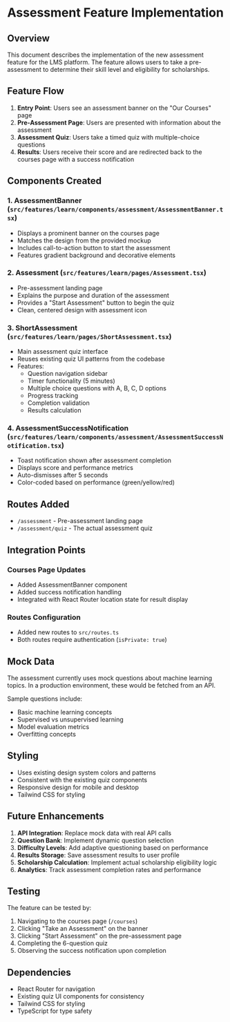 # Assessment Feature Implementation

## Overview
This document describes the implementation of the new assessment feature for the LMS platform. The feature allows users to take a pre-assessment to determine their skill level and eligibility for scholarships.

## Feature Flow
1. **Entry Point**: Users see an assessment banner on the "Our Courses" page
2. **Pre-Assessment Page**: Users are presented with information about the assessment
3. **Assessment Quiz**: Users take a timed quiz with multiple-choice questions
4. **Results**: Users receive their score and are redirected back to the courses page with a success notification

## Components Created

### 1. AssessmentBanner (`src/features/learn/components/assessment/AssessmentBanner.tsx`)
- Displays a prominent banner on the courses page
- Matches the design from the provided mockup
- Includes call-to-action button to start the assessment
- Features gradient background and decorative elements

### 2. Assessment (`src/features/learn/pages/Assessment.tsx`)
- Pre-assessment landing page
- Explains the purpose and duration of the assessment
- Provides a "Start Assessment" button to begin the quiz
- Clean, centered design with assessment icon

### 3. ShortAssessment (`src/features/learn/pages/ShortAssessment.tsx`)
- Main assessment quiz interface
- Reuses existing quiz UI patterns from the codebase
- Features:
  - Question navigation sidebar
  - Timer functionality (5 minutes)
  - Multiple choice questions with A, B, C, D options
  - Progress tracking
  - Completion validation
  - Results calculation

### 4. AssessmentSuccessNotification (`src/features/learn/components/assessment/AssessmentSuccessNotification.tsx`)
- Toast notification shown after assessment completion
- Displays score and performance metrics
- Auto-dismisses after 5 seconds
- Color-coded based on performance (green/yellow/red)

## Routes Added
- `/assessment` - Pre-assessment landing page
- `/assessment/quiz` - The actual assessment quiz

## Integration Points

### Courses Page Updates
- Added AssessmentBanner component
- Added success notification handling
- Integrated with React Router location state for result display

### Routes Configuration
- Added new routes to `src/routes.ts`
- Both routes require authentication (`isPrivate: true`)

## Mock Data
The assessment currently uses mock questions about machine learning topics. In a production environment, these would be fetched from an API.

Sample questions include:
- Basic machine learning concepts
- Supervised vs unsupervised learning
- Model evaluation metrics
- Overfitting concepts

## Styling
- Uses existing design system colors and patterns
- Consistent with the existing quiz components
- Responsive design for mobile and desktop
- Tailwind CSS for styling

## Future Enhancements
1. **API Integration**: Replace mock data with real API calls
2. **Question Bank**: Implement dynamic question selection
3. **Difficulty Levels**: Add adaptive questioning based on performance
4. **Results Storage**: Save assessment results to user profile
5. **Scholarship Calculation**: Implement actual scholarship eligibility logic
6. **Analytics**: Track assessment completion rates and performance

## Testing
The feature can be tested by:
1. Navigating to the courses page (`/courses`)
2. Clicking "Take an Assessment" on the banner
3. Clicking "Start Assessment" on the pre-assessment page
4. Completing the 6-question quiz
5. Observing the success notification upon completion

## Dependencies
- React Router for navigation
- Existing quiz UI components for consistency
- Tailwind CSS for styling
- TypeScript for type safety 